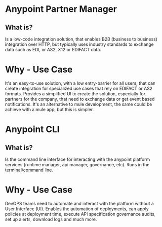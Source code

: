 # Anypoint Partner Manager

## What is?
Is a low-code integration solution, that enables B2B (business to business) integration over HTTP, but typically uses industry standards to exchange
data such as EDI, or AS2, X12 or EDIFACT data.

# Why - Use Case
It's an easy-to-use solution, with a low entry-barrier for all users, that can create integration for specialized use cases that rely on EDIFACT or AS2 formats.
Provides a simplified UI to create the solution, especially for partners for the company, that need to exchange data or get event based notifications.
It's an alternative to mule development, the same could be achieve with a mule app, but this is simpler.

# Anypoint CLI

## What is?
Is the command line interface for interacting with the anypoint platform services (runtime manager, api manager, governance, etc).
Runs in the terminal/command line.

# Why - Use Case
DevOPS teams need to automate and interact with the platform without a User Interface (UI).
Enables the automation of deployments, can apply policies at deployment time, execute API specification governance audits,
set up alerts, download logs and much more.

